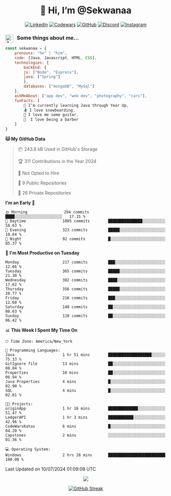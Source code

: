 <h1 align="center" style="font-size = 20px;">👋 Hi, I’m @Sekwanaa</h1>

<div align="center">
	
<a href="https://www.linkedin.com/in/chrisskchia/" target="blank">![LinkedIn](https://img.shields.io/badge/linkedin-%230077B5.svg?style=for-the-badge&logo=linkedin&logoColor=white)</a>
<a href="https://www.codewars.com/users/sekwanaa" target="blank">![Codewars](https://img.shields.io/badge/Codewars-B1361E?style=for-the-badge&logo=codewars&logoColor=grey)</a>
<a href="https://github.com/sekwanaa" target="blank">![GitHub](https://img.shields.io/badge/github-%23121011.svg?style=for-the-badge&logo=github&logoColor=white)</a>
<a href="https://discordapp.com/users/181891769414189056" target="blank">![Discord](https://img.shields.io/badge/Discord-%235865F2.svg?style=for-the-badge&logo=discord&logoColor=white)</a>
<a href="https://www.instagram.com/sekwanaa/" target="blank">![Instagram](https://img.shields.io/badge/Instagram-%23E4405F.svg?style=for-the-badge&logo=Instagram&logoColor=white)</a>

</div>

### <img align="left" alt="Coding" height="25" src="https://media.tenor.com/2aSuT7p_a_UAAAAi/peachcat-cat.gif"> &nbsp; Some things about me...

``` javascript
const sekwanaa = {
	pronouns: "he" | "him",
	code: [Java, Javascript, HTML, CSS],
	technologies: {
		backEnd: {
		js: ["Node", "Express"],
		java: ["Spring"]
		},
		databases: ["mongoDB", "MySql"]
	},
 	askMeAbout: ["app dev", "web dev", "photography", "cars"],
 	funFacts: [
		🌱 I’m currently learning Java through Year Up,
		🏂 I love snowboarding,
		🎸 I love me some guitar,
		💈  I love being a barber
	]
}
```
<!--Github Stats-->

<!--START_SECTION:waka-->
**🐱 My GitHub Data** 

> 📦 243.8 kB Used in GitHub's Storage 
 > 
> 🏆 311 Contributions in the Year 2024
 > 
> 🚫 Not Opted to Hire
 > 
> 📜 9 Public Repositories 
 > 
> 🔑 26 Private Repositories 
 > 
**I'm an Early 🐤** 

```text
🌞 Morning                294 commits         ████░░░░░░░░░░░░░░░░░░░░░   17.15 % 
🌆 Daytime                1005 commits        ███████████████░░░░░░░░░░   58.63 % 
🌃 Evening                323 commits         █████░░░░░░░░░░░░░░░░░░░░   18.84 % 
🌙 Night                  92 commits          █░░░░░░░░░░░░░░░░░░░░░░░░   05.37 % 
```
📅 **I'm Most Productive on Tuesday** 

```text
Monday                   217 commits         ███░░░░░░░░░░░░░░░░░░░░░░   12.66 % 
Tuesday                  365 commits         █████░░░░░░░░░░░░░░░░░░░░   21.30 % 
Wednesday                302 commits         ████░░░░░░░░░░░░░░░░░░░░░   17.62 % 
Thursday                 356 commits         █████░░░░░░░░░░░░░░░░░░░░   20.77 % 
Friday                   216 commits         ███░░░░░░░░░░░░░░░░░░░░░░   12.60 % 
Saturday                 148 commits         ██░░░░░░░░░░░░░░░░░░░░░░░   08.63 % 
Sunday                   110 commits         ██░░░░░░░░░░░░░░░░░░░░░░░   06.42 % 
```


📊 **This Week I Spent My Time On** 

```text
🕑︎ Time Zone: America/New_York

💬 Programming Languages: 
Java                     1 hr 51 mins        ███████████████████░░░░░░   75.33 % 
GitIgnore file           13 mins             ██░░░░░░░░░░░░░░░░░░░░░░░   08.84 % 
Properties               10 mins             ██░░░░░░░░░░░░░░░░░░░░░░░   06.94 % 
Java Properties          4 mins              █░░░░░░░░░░░░░░░░░░░░░░░░   02.90 % 
SQL                      4 mins              █░░░░░░░░░░░░░░░░░░░░░░░░   02.81 % 

🐱‍💻 Projects: 
originApp                1 hr 16 mins        █████████████░░░░░░░░░░░░   51.47 % 
LedgerAPI                1 hr 3 mins         ███████████░░░░░░░░░░░░░░   42.96 % 
CodeWarsKatas            6 mins              █░░░░░░░░░░░░░░░░░░░░░░░░   04.20 % 
Capstones                2 mins              ░░░░░░░░░░░░░░░░░░░░░░░░░   01.36 % 

💻 Operating System: 
Windows                  2 hrs 28 mins       █████████████████████████   100.00 % 
```


 Last Updated on 10/07/2024 01:09:08 UTC
<!--END_SECTION:waka-->


<div align="center">
	
![](https://komarev.com/ghpvc/?username=sekwanaa&label=GITHUB-VISITORS&style=for-the-badge&abbreviated=true)

<div>

[![GitHub Streak](https://github-readme-streak-stats.herokuapp.com/?user=sekwanaa)](https://git.io/streak-stats)
 
</div>
 
</div>


<!---
# CERTIFICATES
### Google IT Automation with Python Specialization

>***Coursera --- Issued September 2022***
Online certificate issued by Coursera building skills using Git, Github, and Python

### Google IT Support Certificate
>***Coursera --- Issued November 2021***
Online certificate issued by Coursera building foundational skills including
troubleshooting and customer service, networking, operating systems, system
administration, and security.
--->

<!---
Jiggly-sensation/Jiggly-sensation is a ✨ special ✨ repository because its `README.md` (this file) appears on your GitHub profile.
You can click the Preview link to take a look at your changes.
--->


